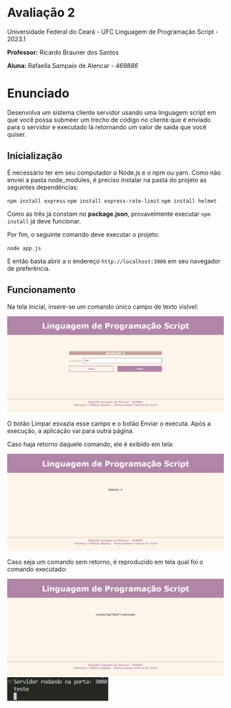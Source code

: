 # Avaliação 2

Universidade Federal do Ceará - UFC
Linguagem de Programação Script - 2023.1

**Professor:** Ricardo Brauner dos Santos

**Aluna:** Rafaella Sampaio de Alencar _- 469886_

# Enunciado

Desenvolva um sistema cliente servidor usando uma linguagem script em que você possa submeer um trecho de código no cliente que é enviado para o servidor e executado lá retornando um valor de saida que você quiser.

## Inicialização

É necessário ter em seu computador o Node.js e o npm ou yarn.
Como não enviei a pasta node_modules, é preciso instalar na pasta do projeto as seguintes dependências:

`npm install express`
`npm install express-rate-limit`
`npm install helmet`

Como as três já constam no **package.json**, provavelmente executar `npm install` já deve funcionar.

Por fim, o seguinte comando deve executar o projeto:

`node app.js`

E então basta abrir a o endereço `http://localhost:3000` em seu navegador de preferência.

## Funcionamento

Na tela inicial, insere-se um comando único campo de texto visível:

![Tela inicial](./documentation/Initial%20screen.png)

O botão Limpar esvazia esse campo e o botão Enviar o executa.
Após a execução, a aplicação vai para outra página.

Caso haja retorno daquele comando, ele é exibido em tela:

![Tela de resultado 1](./documentation/Result%20screen%201.png)

Caso seja um comando sem retorno, é reproduzido em tela qual foi o comando executado:

![Tela de resultado 1](./documentation/Result%20screen%202.png)
![Terminal](./documentation/Terminal.png)
